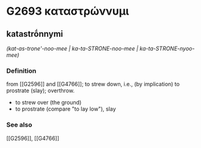 # G2693 καταστρώννυμι

## katastrṓnnymi

_(kat-as-trone'-noo-mee | ka-ta-STRONE-noo-mee | ka-ta-STRONE-nyoo-mee)_

### Definition

from [[G2596]] and [[G4766]]; to strew down, i.e., (by implication) to prostrate (slay); overthrow.

- to strew over (the ground)
- to prostrate (compare &quot;to lay low&quot;), slay

### See also

[[G2596]], [[G4766]]

